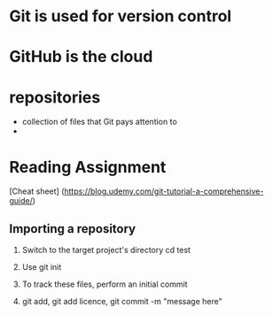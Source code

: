 # Git is used for version control
# GitHub is the cloud
# repositories

- collection of files that Git pays attention to
-
# Reading Assignment
[Cheat sheet] (https://blog.udemy.com/git-tutorial-a-comprehensive-guide/)
## Importing a repository

1. Switch to the target project's directory cd test

1. Use git init

1. To track these files, perform an initial commit 

1. git add, git add licence, git commit -m "message here"

